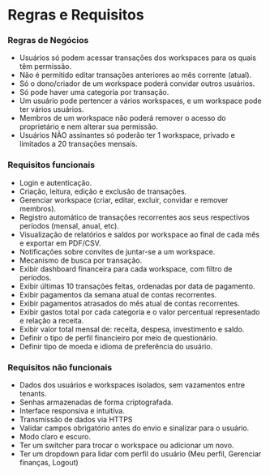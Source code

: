 # Regras e Requisitos

### Regras de Negócios

- Usuários só podem acessar transações dos workspaces para os quais têm permissão.
- Não é permitido editar transações anteriores ao mês corrente (atual).
- Só o dono/criador de um workspace poderá convidar outros usuários.
- Só pode haver uma categoria por transação.
- Um usuário pode pertencer a vários workspaces, e um workspace pode ter vários usuários.
- Membros de um workspace não poderá remover o acesso do proprietário e nem alterar sua permissão.
- Usuários NÃO assinantes só poderão ter 1 workspace, privado e limitados a 20 transações mensais.

### Requisitos funcionais

- Login e autenticação.
- Criação, leitura, edição e exclusão de transações.
- Gerenciar workspace (criar, editar, excluir, convidar e remover membros).
- Registro automático de transações recorrentes aos seus respectivos períodos (mensal, anual, etc).
- Visualização de relatórios e saldos por workspace ao final de cada mês e exportar em PDF/CSV.
- Notificações sobre convites de juntar-se a um workspace.
- Mecanismo de busca por transação.
- Exibir dashboard financeira para cada workspace, com filtro de períodos.
- Exibir últimas 10 transações feitas, ordenadas por data de pagamento.
- Exibir pagamentos da semana atual de contas recorrentes.
- Exibir pagamentos atrasados do mês atual de contas recorrentes.
- Exibir gastos total por cada categoria e o valor percentual representado e relação a receita.
- Exibir valor total mensal de: receita, despesa, investimento e saldo.
- Definir o tipo de perfil financieiro por meio de questionário.
- Definir tipo de moeda e idioma de preferência do usuário.

### Requisitos não funcionais

- Dados dos usuários e workspaces isolados, sem vazamentos entre tenants.
- Senhas armazenadas de forma criptografada.
- Interface responsiva e intuitíva.
- Transmissão de dados via HTTPS
- Validar campos obrigatório antes do envio e sinalizar para o usuário.
- Modo claro e escuro.
- Ter um switcher para trocar o workspace ou adicionar um novo.
- Ter um dropdown para lidar com perfil do usuário (Meu perfil, Gerenciar finanças, Logout)